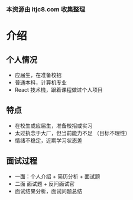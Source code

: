 ### 本资源由 itjc8.com 收集整理
# 介绍

## 个人情况

- 应届生，在准备校招
- 普通本科，计算机专业
- React 技术栈，跟着课程做过个人项目

## 特点

- 在校生或应届生，准备校招或实习
- 太过执念于大厂，但当前能力不足 （目标不理性）
- 情绪不稳定，近期学习状态差

## 面试过程

- 一面：个人介绍 + 简历分析 + 面试题
- 二面 面试题 + 反问面试官
- 面试结果分析，面试问题总结
